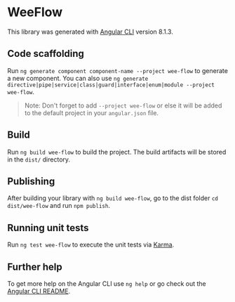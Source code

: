 # WeeFlow

This library was generated with [Angular CLI](https://github.com/angular/angular-cli) version 8.1.3.

## Code scaffolding

Run `ng generate component component-name --project wee-flow` to generate a new component. You can also use `ng generate directive|pipe|service|class|guard|interface|enum|module --project wee-flow`.
> Note: Don't forget to add `--project wee-flow` or else it will be added to the default project in your `angular.json` file. 

## Build

Run `ng build wee-flow` to build the project. The build artifacts will be stored in the `dist/` directory.

## Publishing

After building your library with `ng build wee-flow`, go to the dist folder `cd dist/wee-flow` and run `npm publish`.

## Running unit tests

Run `ng test wee-flow` to execute the unit tests via [Karma](https://karma-runner.github.io).

## Further help

To get more help on the Angular CLI use `ng help` or go check out the [Angular CLI README](https://github.com/angular/angular-cli/blob/master/README.md).
